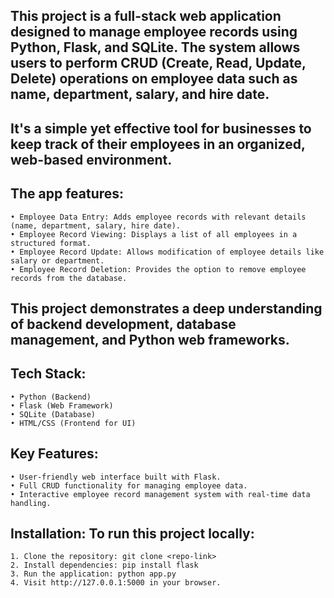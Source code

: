 ## This project is a full-stack web application designed to manage employee records using Python, Flask, and SQLite. The system allows users to perform CRUD (Create, Read, Update, Delete) operations on employee data such as name, department, salary, and hire date. 

## It's a simple yet effective tool for businesses to keep track of their employees in an organized, web-based environment.

## The app features:
	• Employee Data Entry: Adds employee records with relevant details (name, department, salary, hire date).
	• Employee Record Viewing: Displays a list of all employees in a structured format.
	• Employee Record Update: Allows modification of employee details like salary or department.
	• Employee Record Deletion: Provides the option to remove employee records from the database.

## This project demonstrates a deep understanding of backend development, database management, and Python web frameworks.

## Tech Stack:
	• Python (Backend)
	• Flask (Web Framework)
	• SQLite (Database)
	• HTML/CSS (Frontend for UI)

## Key Features:
	• User-friendly web interface built with Flask.
	• Full CRUD functionality for managing employee data.
	• Interactive employee record management system with real-time data handling.

## Installation: To run this project locally:
	1. Clone the repository: git clone <repo-link>
	2. Install dependencies: pip install flask
	3. Run the application: python app.py
	4. Visit http://127.0.0.1:5000 in your browser.
 
